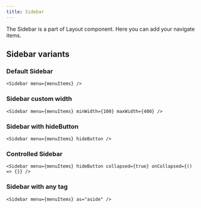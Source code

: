 ```yaml
---
title: Sidebar
---
```


The Sidebar is a part of Layout component. Here you can add your navigate items.

## Sidebar variants

### Default Sidebar

```tsx
<Sidebar menu={menuItems} />
```

### Sidebar custom width

```tsx
<Sidebar menu={menuItems} minWidth={100} maxWidth={400} />
```

### Sidebar with hideButton

```tsx
<Sidebar menu={menuItems} hideButton />
```

### Controlled Sidebar

```tsx
<Sidebar menu={menuItems} hideButton collapsed={true} onCollapsed={() => {}} />
```

### Sidebar with any tag

```tsx
<Sidebar menu={menuItems} as="aside" />
```
